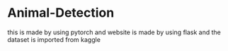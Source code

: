 # Animal-Detection
this is made by using pytorch and website is made by using flask and the dataset is imported from kaggle

